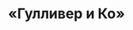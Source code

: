---
layout: single-rating-store
title: «Гулливер и Ко»
description: Дистрибьютор и производитель игрушек в России
year: 1997
delivery: от 250 р. и бесплатно при заказе от 3000 р.
url-ad: https://ad.admitad.com/g/5ycoc0lnhpbaaff9d7dd7c100a6eac/
assortment: игрушки, куклы и аксессуары, игрушки для новорожденных, школьные товары и т.д.
discounts: Скидки до 60%
image: /assets/banners/banner-24881bb43a4a8194122bd1ac80d9629b.gif
---